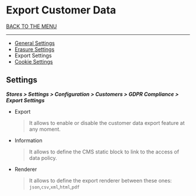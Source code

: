 # Export Customer Data

[BACK TO THE MENU](/magento2-gdpr/)

___

* [General Settings](/magento2-gdpr/user-guide/config/general#settings)
* [Erasure Settings](/magento2-gdpr/user-guide/config/erase-customer-data#settings)
* Export Settings
* [Cookie Settings](/magento2-gdpr/user-guide/config/cookie-disclosure#settings)

## Settings

***Stores > Settings > Configuration > Customers > GDPR Compliance > Export Settings***

  * Export
    > It allows to enable or disable the customer data export feature at any moment.
  * Information
    > It allows to define the CMS static block to link to the access of data policy.
  * Renderer
    > It allows to define the export renderer between these ones: `json`,`csv`,`xml`,`html`,`pdf`
